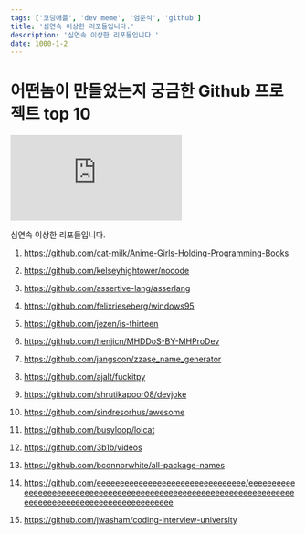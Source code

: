 ```yaml
---
tags: ['코딩애플', 'dev meme', '엄준식', 'github']
title: '심연속 이상한 리포들입니다.'
description: '심연속 이상한 리포들입니다.'
date: 1000-1-2
---
```


# 어떤놈이 만들었는지 궁금한 Github 프로젝트 top 10

<iframe class="codepen" src="https://www.youtube.com/embed/PddUhEmmreY" title="YouTube video player" frameborder="0" allow="accelerometer; autoplay; clipboard-write; encrypted-media; gyroscope; picture-in-picture; web-share" allowfullscreen></iframe>

심연속 이상한 리포들입니다.

1. https://github.com/cat-milk/Anime-Girls-Holding-Programming-Books

2. https://github.com/kelseyhightower/nocode

3. https://github.com/assertive-lang/asserlang

4. https://github.com/felixrieseberg/windows95

5. https://github.com/jezen/is-thirteen

6. https://github.com/henjicn/MHDDoS-BY-MHProDev

7. https://github.com/jangscon/zzase_name_generator

8. https://github.com/ajalt/fuckitpy

9. https://github.com/shrutikapoor08/devjoke

10. https://github.com/sindresorhus/awesome

11. https://github.com/busyloop/lolcat

12. https://github.com/3b1b/videos

13. https://github.com/bconnorwhite/all-package-names

14. https://github.com/eeeeeeeeeeeeeeeeeeeeeeeeeeeeeeee/eeeeeeeeeeeeeeeeeeeeeeeeeeeeeeeeeeeeeeeeeeeeeeeeeeeeeeeeeeeeeeeeeeeeeeeeeeeeeeeeeeeeeeeeeeeeeeeeeeee

15. https://github.com/jwasham/coding-interview-university
